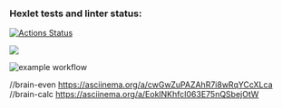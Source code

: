 ### Hexlet tests and linter status:

[![Actions Status](https://github.com/kimulia-1/frontend-project-lvl1/workflows/hexlet-check/badge.svg)](https://github.com/kimulia-1/frontend-project-lvl1/actions)

<a href="https://codeclimate.com/github/codeclimate/codeclimate/maintainability"><img src="https://api.codeclimate.com/v1/badges/a99a88d28ad37a79dbf6/maintainability" /></a>

![example workflow](https://github.com/kimulia-1/frontend-project-lvl1/actions/workflows/github-actions-demo.yml/badge.svg)

//brain-even
https://asciinema.org/a/cwGwZuPAZAhR7i8wRqYCcXLca
//brain-calc
https://asciinema.org/a/EoklNKhfcI063E75nQSbejOtW
